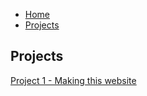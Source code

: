  - [Home](index.md)
 - [Projects](projects.md)

 ## Projects

 [Project 1 - Making this website](pro-1.md)
